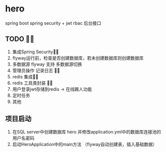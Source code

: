 # hero

spring boot spring security + jwt rbac 后台接口

## TODO 🎉🎉

1. 集成Spring Security🎉🎉
2. flyway运行前，检查是否创建数据库，若未创建数据库则创建数据库
3. 多数据源 flyway 支持 多数据源切换
4. 管理员操作 记录日志 🎉🎉
5. redis 集成🎉🎉
6. redis 工具类封装 🎉🎉
7. 用户登录jwt存储到redis -> 在线踢人功能
8. 定时任务
9. 其他

## 项目启动

1. 在SQL server中创建数据库 hero 并修改application.yml中的数据库连接池的用户名密码
2. 启动HeroApplication中的main方法 （flyway自动创建表，插入基础数据）
